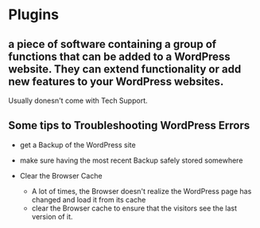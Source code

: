 # Plugins

## a piece of software containing a group of functions that can be added to a WordPress website. They can extend functionality or add new features to your WordPress websites.

Usually donesn't come with Tech Support.

## Some tips to Troubleshooting WordPress Errors

- get a Backup of the WordPress site
- make sure having the most recent Backup safely stored somewhere

- Clear the Browser Cache
    - A lot of times, the Browser doesn't realize the WordPress page has changed and load it from its cache
    - clear the Browser cache to ensure that the visitors see the last version of it.

